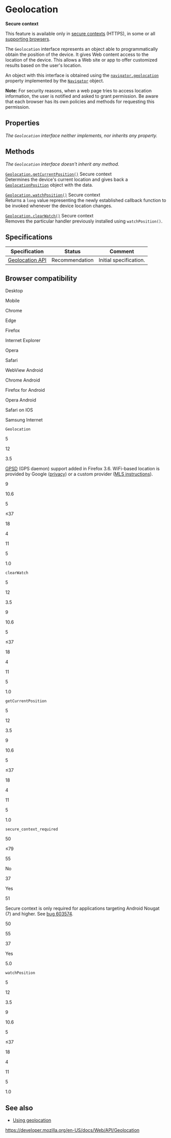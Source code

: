 Geolocation
===========

**Secure context**

This feature is available only in [secure contexts](https://developer.mozilla.org/en-US/docs/Web/Security/Secure_Contexts) (HTTPS), in some or all [supporting browsers](#browser_compatibility).

The `Geolocation` interface represents an object able to programmatically obtain the position of the device. It gives Web content access to the location of the device. This allows a Web site or app to offer customized results based on the user's location.

An object with this interface is obtained using the [`navigator.geolocation`](navigator/geolocation) property implemented by the [`Navigator`](navigator) object.

**Note:** For security reasons, when a web page tries to access location information, the user is notified and asked to grant permission. Be aware that each browser has its own policies and methods for requesting this permission.

Properties
----------

*The `Geolocation` interface neither implements, nor inherits any property.*

Methods
-------

*The `Geolocation` interface doesn't inherit any method.*

 [`Geolocation.getCurrentPosition()`](geolocation/getcurrentposition) <span class="notecard inline secure">Secure context</span>   
Determines the device's current location and gives back a [`GeolocationPosition`](geolocationposition) object with the data.

 [`Geolocation.watchPosition()`](geolocation/watchposition) <span class="notecard inline secure">Secure context</span>   
Returns a `long` value representing the newly established callback function to be invoked whenever the device location changes.

 [`Geolocation.clearWatch()`](geolocation/clearwatch) <span class="notecard inline secure">Secure context</span>   
Removes the particular handler previously installed using `watchPosition()`.

Specifications
--------------

<table><thead><tr class="header"><th>Specification</th><th>Status</th><th>Comment</th></tr></thead><tbody><tr class="odd"><td><a href="https://w3c.github.io/geolocation-api/#geolocation_interface">Geolocation API</a></td><td><span class="spec-rec">Recommendation</span></td><td>Initial specification.</td></tr></tbody></table>

Browser compatibility
---------------------

Desktop

Mobile

Chrome

Edge

Firefox

Internet Explorer

Opera

Safari

WebView Android

Chrome Android

Firefox for Android

Opera Android

Safari on IOS

Samsung Internet

`Geolocation`

5

12

3.5

[GPSD](http://catb.org/gpsd/) (GPS daemon) support added in Firefox 3.6. WiFi-based location is provided by Google ([privacy](https://support.mozilla.org/en-US/kb/does-firefox-share-my-location-websites)) or a custom provider ([MLS instructions](https://wiki.mozilla.org/CloudServices/Location/Software)).

9

10.6

5

≤37

18

4

11

5

1.0

`clearWatch`

5

12

3.5

9

10.6

5

≤37

18

4

11

5

1.0

`getCurrentPosition`

5

12

3.5

9

10.6

5

≤37

18

4

11

5

1.0

`secure_context_required`

50

≤79

55

No

37

Yes

51

Secure context is only required for applications targeting Android Nougat (7) and higher. See [bug 603574](https://crbug.com/603574).

50

55

37

Yes

5.0

`watchPosition`

5

12

3.5

9

10.6

5

≤37

18

4

11

5

1.0

See also
--------

-   [Using geolocation](geolocation_api/using_the_geolocation_api)

<a href="https://developer.mozilla.org/en-US/docs/Web/API/Geolocation" class="_attribution-link">https://developer.mozilla.org/en-US/docs/Web/API/Geolocation</a>
